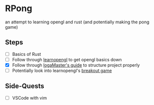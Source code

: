 # RPong
an attempt to learning opengl and rust (and potentially making the pong game)

## Steps
- [ ]  Basics of Rust
- [ ]  Follow through [learnopengl](https://learnopengl.com/) to get opengl basics down
- [x]  Follow through [logaMaster's guide](https://www.youtube.com/playlist?list=PL6TfJEvHZ7C--kM59vKUwNnh30ngWZKUD) to structure project properly
- [ ]  Potentially look into learnopengl's [breakout game](https://learnopengl.com/In-Practice/2D-Game/Breakout)

## Side-Quests
- [ ]  VSCode with vim